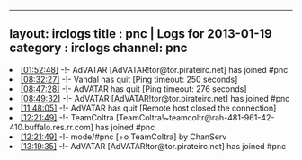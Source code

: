 
---
layout: irclogs
title : pnc | Logs for 2013-01-19
category : irclogs
channel: pnc
---
<li class="logitem"><a href="#01:52:48" name="01:52:48" class="time">[01:52:48]</a> -!- <span class="join">AdVATAR</span> [AdVATAR!tor@tor.pirateirc.net] has joined #pnc </li>
<li class="logitem"><a href="#08:32:27" name="08:32:27" class="time">[08:32:27]</a> -!- <span class="quit">Vandal</span> has quit [Ping timeout: 250 seconds] </li>
<li class="logitem"><a href="#08:47:28" name="08:47:28" class="time">[08:47:28]</a> -!- <span class="quit">AdVATAR</span> has quit [Ping timeout: 276 seconds] </li>
<li class="logitem"><a href="#08:49:32" name="08:49:32" class="time">[08:49:32]</a> -!- <span class="join">AdVATAR</span> [AdVATAR!tor@tor.pirateirc.net] has joined #pnc </li>
<li class="logitem"><a href="#11:48:05" name="11:48:05" class="time">[11:48:05]</a> -!- <span class="quit">AdVATAR</span> has quit [Remote host closed the connection] </li>
<li class="logitem"><a href="#12:21:49" name="12:21:49" class="time">[12:21:49]</a> -!- <span class="join">TeamColtra</span> [TeamColtra!~teamcoltr@rah-481-961-42-410.buffalo.res.rr.com] has joined #pnc </li>
<li class="logitem"><a href="#12:21:49" name="12:21:49" class="time">[12:21:49]</a> -!- mode/<span class="mode">#pnc</span> [+o TeamColtra] by ChanServ </li>
<li class="logitem"><a href="#13:19:35" name="13:19:35" class="time">[13:19:35]</a> -!- <span class="join">AdVATAR</span> [AdVATAR!tor@tor.pirateirc.net] has joined #pnc </li>


